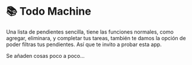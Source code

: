 # 📚 Todo Machine

Una lista de pendientes sencilla, tiene las funciones normales, como agregar, eliminara, y completar tus tareas, también te damos la opción de poder filtras tus pendientes. Así que te invito a probar esta app.

Se añaden cosas poco a poco...
